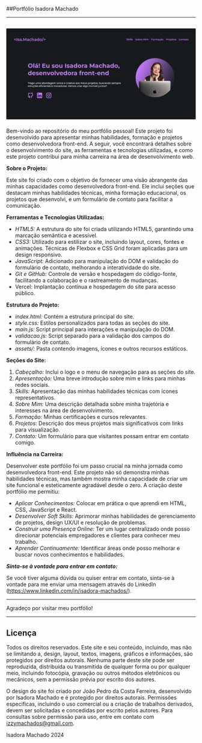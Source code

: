 ##Portfólio Isadora Machado

---
![Página Inicial](assets/Captura%20de%20tela%202024-07-19%20092852.png)
---

Bem-vindo ao repositório do meu portfólio pessoal! Este projeto foi desenvolvido para apresentar minhas habilidades, formação e projetos como desenvolvedora front-end. A seguir, você encontrará detalhes sobre o desenvolvimento do site, as ferramentas e tecnologias utilizadas, e como este projeto contribui para minha carreira na área de desenvolvimento web.

**Sobre o Projeto:**

Este site foi criado com o objetivo de fornecer uma visão abrangente das minhas capacidades como desenvolvedora front-end. Ele inclui seções que destacam minhas habilidades técnicas, minha formação educacional, os projetos que desenvolvi, e um formulário de contato para facilitar a comunicação.

**Ferramentas e Tecnologias Utilizadas:**

- *HTML5:* A estrutura do site foi criada utilizando HTML5, garantindo uma marcação semântica e acessível.
- *CSS3:* Utilizado para estilizar o site, incluindo layout, cores, fontes e animações. Técnicas de Flexbox e CSS Grid foram aplicadas para um design responsivo.
- *JavaScript:* Adicionado para manipulação do DOM e validação do formulário de contato, melhorando a interatividade do site.
- *Git e GitHub:* Controle de versão e hospedagem do código-fonte, facilitando a colaboração e o rastreamento de mudanças.
- Vercel: Implantação contínua e hospedagem do site para acesso público.

**Estrutura do Projeto:**

- *index.html:* Contém a estrutura principal do site.
- *style.css:* Estilos personalizados para todas as seções do site.
- *main.js:* Script principal para interações e manipulação do DOM.
- *validacao.js:* Script separado para a validação dos campos do formulário de contato.
- *assets/:* Pasta contendo imagens, ícones e outros recursos estáticos.

**Seções do Site:**

1. *Cabeçalho:* Inclui o logo e o menu de navegação para as seções do site.
2. *Apresentação:* Uma breve introdução sobre mim e links para minhas redes sociais.
3. *Skills:* Apresentação das minhas habilidades técnicas com ícones representativos.
4. *Sobre Mim:* Uma descrição detalhada sobre minha trajetória e interesses na área de desenvolvimento.
5. *Formação:* Minhas certificações e cursos relevantes.
6. *Projetos:* Descrição dos meus projetos mais significativos com links para visualização.
7. *Contato:* Um formulário para que visitantes possam entrar em contato comigo.

**Influência na Carreira:**

Desenvolver este portfólio foi um passo crucial na minha jornada como desenvolvedora front-end. Este projeto não só demonstra minhas habilidades técnicas, mas também mostra minha capacidade de criar um site funcional e esteticamente agradável desde o zero. A criação deste portfólio me permitiu:

- *Aplicar Conhecimentos:* Colocar em prática o que aprendi em HTML, CSS, JavaScript e React.
- *Desenvolver Soft Skills:* Aprimorar minhas habilidades de gerenciamento de projetos, design UX/UI e resolução de problemas.
- *Construir uma Presença Online:* Ter um lugar centralizado onde posso direcionar potenciais empregadores e clientes para conhecer meu trabalho.
- *Aprender Continuamente:* Identificar áreas onde posso melhorar e buscar novos conhecimentos e habilidades.

***Sinta-se à vontade para entrar em contato:***

Se você tiver alguma dúvida ou quiser entrar em contato, sinta-se à vontade para me enviar uma mensagem através do  LinkedIn (https://www.linkedin.com/in/isadora-machados/).

---

Agradeço por visitar meu portfólio!

---
## Licença

Todos os direitos reservados. Este site e seu conteúdo, incluindo, mas não se limitando a, design, layout, textos, imagens, gráficos e informações, são protegidos por direitos autorais. Nenhuma parte deste site pode ser reproduzida, distribuída ou transmitida de qualquer forma ou por qualquer meio, incluindo fotocópia, gravação ou outros métodos eletrônicos ou mecânicos, sem a permissão prévia por escrito dos autores.

O design do site foi criado por João Pedro da Costa Ferreira, desenvolvido por Isadora Machado e é protegido por direitos autorais. Permissões específicas, incluindo o uso comercial ou a criação de trabalhos derivados, devem ser solicitadas e concedidas por escrito pelos autores. Para consultas sobre permissão para uso, entre em contato com izzymachados@gmail.com.

Isadora Machado
2024

